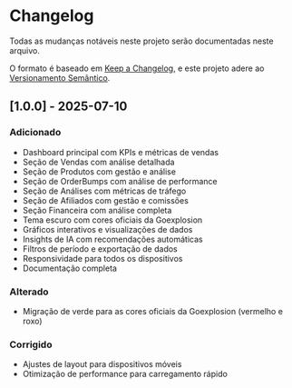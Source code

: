 # Changelog

Todas as mudanças notáveis neste projeto serão documentadas neste arquivo.

O formato é baseado em [Keep a Changelog](https://keepachangelog.com/pt-BR/1.0.0/),
e este projeto adere ao [Versionamento Semântico](https://semver.org/lang/pt-BR/).

## [1.0.0] - 2025-07-10

### Adicionado

- Dashboard principal com KPIs e métricas de vendas
- Seção de Vendas com análise detalhada
- Seção de Produtos com gestão e análise
- Seção de OrderBumps com análise de performance
- Seção de Análises com métricas de tráfego
- Seção de Afiliados com gestão e comissões
- Seção Financeira com análise completa
- Tema escuro com cores oficiais da Goexplosion
- Gráficos interativos e visualizações de dados
- Insights de IA com recomendações automáticas
- Filtros de período e exportação de dados
- Responsividade para todos os dispositivos
- Documentação completa

### Alterado

- Migração de verde para as cores oficiais da Goexplosion (vermelho e roxo)

### Corrigido

- Ajustes de layout para dispositivos móveis
- Otimização de performance para carregamento rápido

